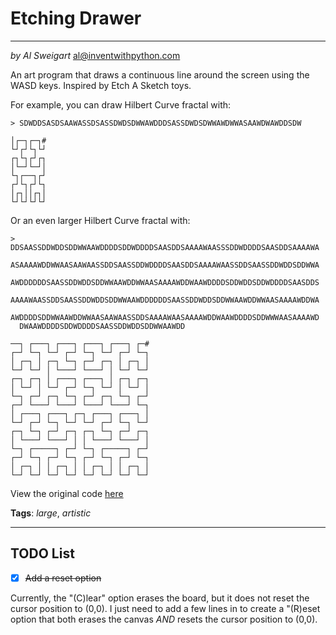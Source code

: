 # Etching Drawer
___
_by Al Sweigart_ [al@inventwithpython.com](mailto:al@inventwithpython.com)

An art program that draws a continuous line around the screen using the WASD keys. Inspired by Etch A Sketch toys.

For example, you can draw Hilbert Curve fractal with:
```
> SDWDDSASDSAAWASSDSASSDWDSDWWAWDDDSASSDWDSDWWAWDWWASAAWDWAWDDSDW

│┌─┐┌─┐#                                                                       
└┘┌┘└┐└┘                                                                       
┌┐└┐┌┘┌┐                                                                       
│└─┘└─┘│                                                                       
└┐┌──┐┌┘                                                                       
┌┘└┐┌┘└┐                                                                       
│┌┐││┌┐│                                                                       
└┘└┘└┘└┘    
```

Or an even larger Hilbert Curve fractal with:
```
> DDSAASSDDWDDSDDWWAAWDDDDSDDWDDDDSAASDDSAAAAWAASSSDDWDDDDSAASDDSAAAAWA
  ASAAAAWDDWWAASAAWAASSDDSAASSDDWDDDDSAASDDSAAAAWAASSDDSAASSDDWDDSDDWWA
  AWDDDDDDSAASSDDWDDSDDWWAAWDDWWAASAAAAWDDWAAWDDDDSDDWDDSDDWDDDDSAASDDS
  AAAAWAASSDDSAASSDDWDDSDDWWAAWDDDDDDSAASSDDWDDSDDWWAAWDDWWAASAAAAWDDWA
  AWDDDDSDDWWAAWDDWWAASAAWAASSDDSAAAAWAASAAAAWDDWAAWDDDDSDDWWWAASAAAAWD
  DWAAWDDDDSDDWDDDDSAASSDDWDDSDDWWAAWDD

──┐ ┌───┐ ┌───┐ ┌───┐ ┌───┐ ┌─#                                                
┌─┘ └─┐ └─┘ ┌─┘ └─┐ └─┘ ┌─┘ └─┐                                                
│ ┌─┐ │ ┌─┐ └─┐ ┌─┘ ┌─┐ │ ┌─┐ │                                                
└─┘ └─┘ │ └───┘ └───┘ │ └─┘ └─┘                                                
┌─┐ ┌─┐ │ ┌───┐ ┌───┐ │ ┌─┐ ┌─┐                                                
│ └─┘ │ └─┘ ┌─┘ └─┐ └─┘ │ └─┘ │                                                
└─┐ ┌─┘ ┌─┐ └─┐ ┌─┘ ┌─┐ └─┐ ┌─┘                                                
┌─┘ └───┘ └───┘ └───┘ └───┘ └─┐                                                
│ ┌───┐ ┌───┐ ┌─┐ ┌───┐ ┌───┐ │                                                
└─┘ ┌─┘ └─┐ └─┘ └─┘ ┌─┘ └─┐ └─┘                                                
┌─┐ └─┐ ┌─┘ ┌─┐ ┌─┐ └─┐ ┌─┘ ┌─┐                                                
│ └───┘ └───┘ │ │ └───┘ └───┘ │                                                
└─┐ ┌─────┐ ┌─┘ └─┐ ┌─────┐ ┌─┘                                                
┌─┘ └─┐ ┌─┘ └─┐ ┌─┘ └─┐ ┌─┘ └─┐                                                
│ ┌─┐ │ │ ┌─┐ │ │ ┌─┐ │ │ ┌─┐ │                                                
└─┘ └─┘ └─┘ └─┘ └─┘ └─┘ └─┘ └─┘  
```

View the original code [here](https://nostarch.com/big-book-small-python-projects)

**Tags**: _large_, _artistic_

___

## TODO List

* [x] ~~Add a reset option~~

Currently, the "(C)lear" option erases the board, but it does not reset the cursor position to (0,0). I just need to add a few lines in to create a "(R)eset option that both erases the canvas _AND_ resets the cursor position to (0,0).



